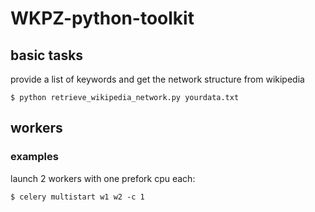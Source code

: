 WKPZ-python-toolkit
===================

## basic tasks

provide a list of keywords and get the network structure from wikipedia

```
$ python retrieve_wikipedia_network.py yourdata.txt
```

## workers

### examples

launch 2 workers with one prefork cpu each:

```
$ celery multistart w1 w2 -c 1
```